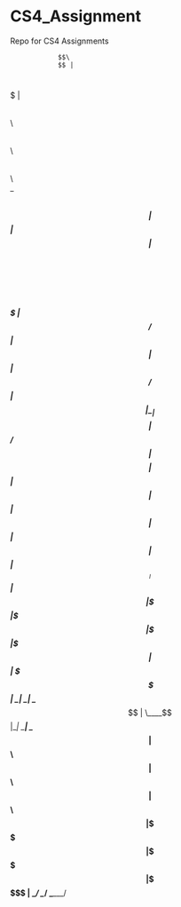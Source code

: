 # CS4_Assignment
Repo for CS4 Assignments

                $$\                                                   
                $$ |                                                  
 $$$$$$\   $$$$$$$ |$$\   $$\  $$$$$$\   $$$$$$\   $$$$$$\   $$$$$$\  
 \____$$\ $$  __$$ |$$ |  $$ |$$  __$$\ $$  __$$\ $$  __$$\ $$  __$$\ 
 $$$$$$$ |$$ /  $$ |$$ |  $$ |$$ /  $$ |$$ |  \__|$$$$$$$$ |$$ /  $$ |
$$  __$$ |$$ |  $$ |$$ |  $$ |$$ |  $$ |$$ |      $$   ____|$$ |  $$ |
\$$$$$$$ |\$$$$$$$ |\$$$$$$$ |\$$$$$$$ |$$ |      \$$$$$$$\ \$$$$$$$ |
 \_______| \_______| \____$$ | \____$$ |\__|       \_______| \____$$ |
                    $$\   $$ |$$\   $$ |                    $$\   $$ |
                    \$$$$$$  |\$$$$$$  |                    \$$$$$$  |
                     \______/  \______/                      \______/ 

